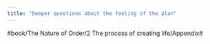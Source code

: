```yaml
---
title: "Deeper questions about the feeling of the plan"
---
```


>   

#book/The Nature of Order/2 The process of creating life/Appendix#